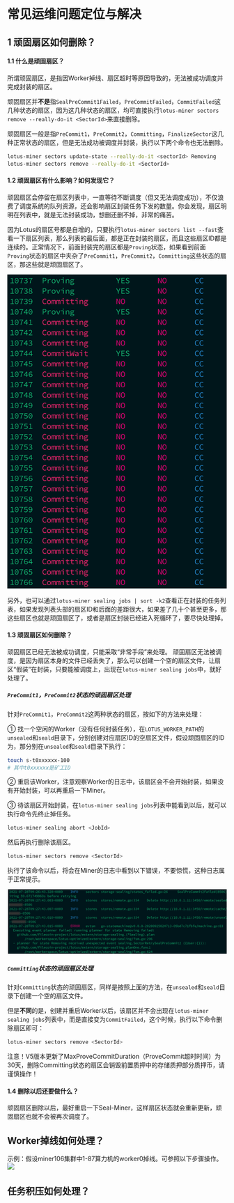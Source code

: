 # 常见运维问题定位与解决

## 1 顽固扇区如何删除？
#### 1.1 什么是顽固扇区？
所谓顽固扇区，是指因Worker掉线、扇区超时等原因导致的，无法被成功调度并完成封装的扇区。

顽固扇区并**不是**指`SealPreCommit1Failed`，`PreCommitFailed`，`CommitFailed`这几种状态的扇区，因为这几种状态的扇区，均可直接执行`lotus-miner sectors remove --really-do-it <SectorId>`来直接删除。

顽固扇区一般是指`PreCommit1`，`PreCommit2`，`Committing`，`FinalizeSector`这几种正常状态的扇区，但是无法成功被调度并封装，执行以下两个命令也无法删除。
```sh
lotus-miner sectors update-state --really-do-it <sectorId> Removing
lotus-miner sectors remove --really-do-it <SectorId>
```

#### 1.2 顽固扇区有什么影响？如何发现它？
顽固扇区会停留在扇区列表中，一直等待不断调度（但又无法调度成功），不仅浪费了调度系统的队列资源，还会影响扇区封装任务下发的数量。你会发现，扇区明明在列表中，就是无法封装成功，想删还删不掉，非常的痛苦。

因为Lotus的扇区号都是自增的，只要执行`lotus-miner sectors list --fast`查看一下扇区列表，那么列表的最后面，都是正在封装的扇区，而且这些扇区ID都是连续的。正常情况下，前面封装完的扇区都是`Proving`状态，如果看到前面`Proving`状态的扇区中夹杂了`PreCommit1`，`PreCommit2`，`Committing`这些状态的扇区，那这些就是顽固扇区了。

<img src="../images/sectors-list.png">

另外，也可以通过`lotus-miner sealing jobs | sort -k2`查看正在封装的任务列表，如果发现列表头部的扇区ID和后面的差距很大，如果差了几十个甚至更多，那这些扇区也就是顽固扇区了，或者是扇区封装已经进入死循环了，要尽快处理掉。

#### 1.3 顽固扇区如何删除？
顽固扇区已经无法被成功调度，只能采取“非常手段”来处理。
顽固扇区无法被调度，是因为扇区本身的文件已经丢失了，那么可以创建一个空的扇区文件，让扇区“假装”在封装，只要能被调度上，出现在`lotus-miner sealing jobs`中，就好处理了。

##### `PreCommit1`，`PreCommit2`状态的顽固扇区处理
针对`PreCommit1`，`PreCommit2`这两种状态的扇区，按如下的方法来处理：

① 找一个空闲的Worker（没有任何封装任务），在`LOTUS_WORKER_PATH`的`unsealed`和`seald`目录下，分别创建对应扇区ID的空扇区文件，假设顽固扇区的ID为，那分别在`unsealed`和`seald`目录下执行：
```sh
touch s-t0xxxxxx-100
# 其中t0xxxxxx是矿工ID
```

② 重启该Worker，注意观察Worker的日志中，该扇区会不会开始封装，如果没有开始封装，可以再重启一下Miner。

③ 待该扇区开始封装，在`lotus-miner sealing jobs`列表中能看到以后，就可以执行命令先终止掉任务。
```sh
lotus-miner sealing abort <JobId>
```
然后再执行删除该扇区。
```sh
lotus-miner sectors remove <SectorId>
```
执行了该命令以后，将会在Miner的日志中看到以下错误，不要惊慌，这种日志属于正常提示。

<img src="../images/remove-error.png">

##### `Committing`状态的顽固扇区处理
针对`Committing`状态的顽固扇区，同样是按照上面的方法，在`unsealed`和`seald`目录下创建一个空的扇区文件。

但是**不同**的是，创建并重启Worker以后，该扇区并不会出现在`lotus-miner sealing jobs`列表中，而是直接变为`CommitFailed`，这个时候，执行以下命令删除扇区即可：
```sh
lotus-miner sectors remove <SectorId>
```
注意！V5版本更新了MaxProveCommitDuration（ProveCommit超时时间）为30天，删除Committing状态的扇区会销毁前置质押中的存储质押部分质押币，请谨慎操作！

#### 1.4 删除以后还要做什么？
顽固扇区删除以后，最好重启一下Seal-Miner，这样扇区状态就会重新更新，顽固扇区也就不会被再次调度了。

## Worker掉线如何处理？
示例：假设miner106集群中1-87算力机的worker0掉线。可参照以下步骤操作。
<img src="https://z3.ax1x.com/2021/08/31/haea6I.png">
## 任务积压如何处理？

